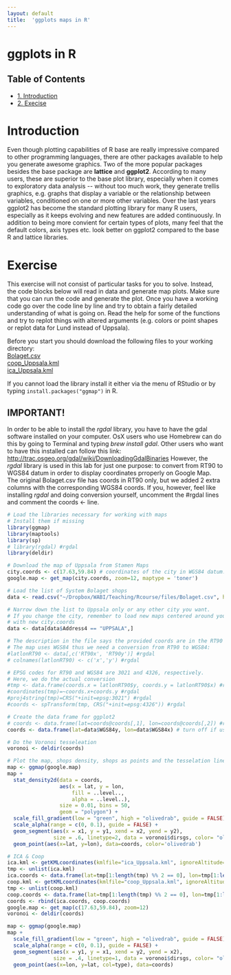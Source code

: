 ```yaml
---
layout: default
title:  'ggplots maps in R'
---
```

# ggplots in R
<div id="table-of-contents">
<h2>Table of Contents</h2>
<div id="text-table-of-contents">
<ul>
<li><a href="#orgheadline1">1. Introduction</a></li>
<li><a href="#orgheadline2">2. Execise</a></li>
</ul>
</div>
</div>


# Introduction<a id="orgheadline1"></a>

Even though plotting capabilities of R base are really impressive compared to 
other programming languages, there are other packages available to help you generate
awesome graphics. Two of the more popular packages besides the base
package are **lattice** and **ggplot2**. According to many users, these are superior to
the base plot library, especially when it comes to exploratory data analysis --
without too much work, they generate trellis graphics, e.g. graphs that display a
variable or the relationship between variables, conditioned on one or
more other variables. Over the last years ggplot2 has become the
standard plotting library for many R users, especially as it keeps
evolving and new features are added continuously. In addition to being more
convient for certain types of plots, many feel that the default
colors, axis types etc. look better on ggplot2 compared to the base R
and lattice libraries.

# Exercise<a id="orgheadline2"></a>

This exercise will not consist of particular tasks for you to solve.
Instead, the code blocks below will read in data and generate map
plots. Make sure that you can run the code and generate the plot. Once
you have a working code go over the code line by line and try to
obtain a fairly detailed understanding of what is going on. Read the
help for some of the functions and try to replot things with altered arguments (e.g. colors or point shapes or replot data for Lund instead of Uppsala).

Before you start you should download the following files to your
working directory:  
[Bolaget.csv](../../files/Bolaget.csv)  
[coop_Uppsala.kml](../../files/coop_Uppsala.kml)  
[ica_Uppsala.kml](../../files/ica_Uppsala.kml)  

If you cannot load the library install it either via the menu of
RStudio or by typing `install.packages("ggmap")` in R.

## IMPORTANT!
In order to be able to install the _rgdal_ library, you have to have the gdal software installed on your computer. OsX users who use Homebrew can do this 
by going to Terminal and typing _brew install gdal_. Other users who want to have this installed can follow this link: <http://trac.osgeo.org/gdal/wiki/DownloadingGdalBinaries>
However, the _rgdal_ library is used in this lab for just one purpose: to convert from RT90 to WGS84 datum in order to display coordinates prroperly on Google Map. 
The original Bolaget.csv file has coords in RT90 only, but we added 2 extra columns with the corresponding WGS84 coords. If you, however, feel like installing _rgdal_ and 
doing conversion yourself, uncomment the #rgdal lines and comment the coords <- line.

```R
# Load the libraries necessary for working with maps
# Install them if missing
library(ggmap)
library(maptools)
library(sp)
# library(rgdal) #rgdal
library(deldir)

# Download the map of Uppsala from Stamen Maps
city.coords <- c(17.63,59.84) # coordinates of the city in WGS84 datum. Here, Uppsala.
google.map <- get_map(city.coords, zoom=12, maptype = 'toner')

# Load the list of System Bolaget shops
data <- read.csv("~/Dropbox/WABI/Teaching/Rcourse/files/Bolaget.csv", header=T, sep=",", quote="\"")

# Narrow down the list to Uppsala only or any other city you want.
# If you change the city, remember to load new maps centered around your city 
# with new city.coords
data <- data[data$Address4 == "UPPSALA",]

# The description in the file says the provided coords are in the RT90 datum.
# The map uses WGS84 thus we need a conversion from RT90 to WGS84:
#latlonRT90 <- data[,c('RT90x', 'RT90y')] #rgdal
# colnames(latlonRT90) <- c('x','y') #rgdal

# EPSG codes for RT90 and WGS84 are 3021 and 4326, respectively. 
# Here, we do the actual conversion
#tmp <- data.frame(coords.x = latlonRT90$y, coords.y = latlonRT90$x) #rgdal
#coordinates(tmp)=~coords.x+coords.y #rgdal
#proj4string(tmp)=CRS("+init=epsg:3021") #rgdal
#coords <- spTransform(tmp, CRS("+init=epsg:4326")) #rgdal

# Create the data frame for ggplot2
# coords <- data.frame(lat=coords@coords[,1], lon=coords@coords[,2]) #rgdal
coords <- data.frame(lat=data$WGS84y, lon=data$WGS84x) # turn off if using rgdal

# Do the Voronoi tesseleation
voronoi <- deldir(coords)

# Plot the map, shops density, shops as points and the tesselation lines.
map <- ggmap(google.map)
map +
  stat_density2d(data = coords, 
                 aes(x = lat, y = lon,
                     fill = ..level..,
                     alpha = ..level..), 
                 size = 0.01, bins = 50, 
                 geom = "polygon") + 
  scale_fill_gradient(low = "green", high = "olivedrab", guide = FALSE) + 
  scale_alpha(range = c(0, 0.1), guide = FALSE) +
  geom_segment(aes(x = x1, y = y1, xend = x2, yend = y2), 
               size = .6, linetype=2, data = voronoi$dirsgs, color= "olivedrab") +
  geom_point(aes(x=lat, y=lon), data=coords, color='olivedrab')

# ICA & Coop
ica.kml <- getKMLcoordinates(kmlfile="ica_Uppsala.kml", ignoreAltitude=T)
tmp <- unlist(ica.kml)
ica.coords <- data.frame(lat=tmp[1:length(tmp) %% 2 == 0], lon=tmp[1:length(tmp) %% 2 == 1], type='ica')
coop.kml <- getKMLcoordinates(kmlfile="coop_Uppsala.kml", ignoreAltitude=T)
tmp <- unlist(coop.kml)
coop.coords <- data.frame(lat=tmp[1:length(tmp) %% 2 == 0], lon=tmp[1:length(tmp) %% 2 == 1], type='coop')
coords <- rbind(ica.coords, coop.coords)
google.map <- get_map(c(17.63,59.84), zoom=12)
voronoi <- deldir(coords)

map <- ggmap(google.map)
map +
  scale_fill_gradient(low = "green", high = "olivedrab", guide = FALSE) + 
  scale_alpha(range = c(0, 0.1), guide = FALSE) + 
  geom_segment(aes(x = y1, y = x1, xend = y2, yend = x2), 
               size = .4, linetype=1, data = voronoi$dirsgs, color= "olivedrab") + 
  geom_point(aes(x=lon, y=lat, col=type), data=coords)
```
